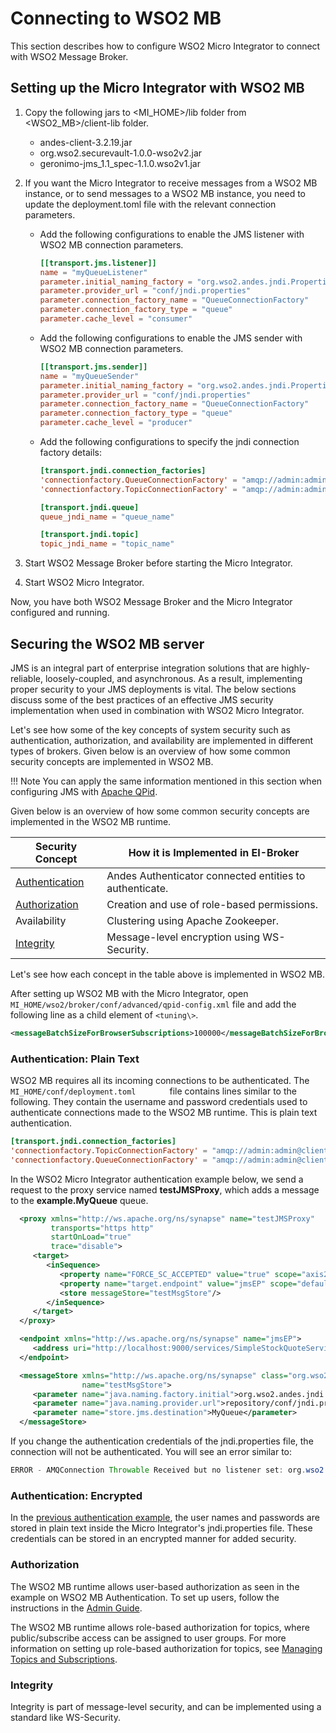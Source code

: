 # Connecting to WSO2 MB

This section describes how to configure WSO2 Micro Integrator to connect with WSO2 Message Broker.

## Setting up the Micro Integrator with WSO2 MB

1.  Copy the following jars to <MI_HOME>/lib folder from <WSO2_MB>/client-lib folder.
    - andes-client-3.2.19.jar                 
    - org.wso2.securevault-1.0.0-wso2v2.jar
    - geronimo-jms_1.1_spec-1.1.0.wso2v1.jar
  
2.  If you want the Micro Integrator to receive messages from a WSO2 MB instance, or to send messages to a WSO2 MB instance, you need to update the deployment.toml file with the relevant connection parameters.

    - Add the following configurations to enable the JMS listener with WSO2 MB connection parameters.
        ```toml
        [[transport.jms.listener]]
        name = "myQueueListener"
        parameter.initial_naming_factory = "org.wso2.andes.jndi.PropertiesFileInitialContextFactory"
        parameter.provider_url = "conf/jndi.properties"
        parameter.connection_factory_name = "QueueConnectionFactory"
        parameter.connection_factory_type = "queue"
        parameter.cache_level = "consumer"
        ```

    - Add the following configurations to enable the JMS sender with WSO2 MB connection parameters.
        ```toml
        [[transport.jms.sender]]
        name = "myQueueSender"
        parameter.initial_naming_factory = "org.wso2.andes.jndi.PropertiesFileInitialContextFactory"
        parameter.provider_url = "conf/jndi.properties"
        parameter.connection_factory_name = "QueueConnectionFactory"
        parameter.connection_factory_type = "queue"
        parameter.cache_level = "producer"
        ```

    - Add the following configurations to specify the jndi connection factory details:
        ```toml
        [transport.jndi.connection_factories]
        'connectionfactory.QueueConnectionFactory' = "amqp://admin:admin@clientID/carbon?brokerlist='tcp://localhost:5675'"
        'connectionfactory.TopicConnectionFactory' = "amqp://admin:admin@clientID/carbon?brokerlist='tcp://localhost:5675'"

        [transport.jndi.queue]
        queue_jndi_name = "queue_name"

        [transport.jndi.topic]
        topic_jndi_name = "topic_name"
        ```

3.  Start WSO2 Message Broker before starting the Micro Integrator.
4.  Start WSO2 Micro Integrator.

Now, you have both WSO2 Message Broker and the Micro Integrator configured and running.

## Securing the WSO2 MB server

JMS is an integral part of enterprise integration solutions that are highly-reliable, loosely-coupled, and asynchronous. As a result, implementing proper security to your JMS deployments is vital. The below sections discuss some of the best practices of an effective JMS security implementation when used in combination with WSO2 Micro Integrator.

Let's see how some of the key concepts of system security such as authentication, authorization, and availability are implemented in different types of brokers. Given below is an overview of how some common security concepts are implemented in WSO2 MB.

!!! Note
    You can apply the same information mentioned in this section when configuring JMS with [Apache QPid](https://qpid.apache.org/).

Given below is an overview of how some common security concepts are implemented in the WSO2 MB runtime.

| Security Concept                                        | How it is Implemented in EI-Broker                      |
|---------------------------------------------------------|---------------------------------------------------------|
| [Authentication](#ConfigurewiththeBrokerProfile-AuthMB) | Andes Authenticator connected entities to authenticate. |
| [Authorization](#ConfigurewiththeBrokerProfile-AuthrMB) | Creation and use of role-based permissions.             |
| Availability                                            | Clustering using Apache Zookeeper.                      |
| [Integrity](#ConfigurewiththeBrokerProfile-InMB)        | Message-level encryption using WS-Security.             |

Let's see how each concept in the table above is implemented in WSO2 MB.

After setting up WSO2 MB with the Micro Integrator, open `MI_HOME/wso2/broker/conf/advanced/qpid-config.xml` file and add the following line as a child element of `<tuning\>`.

```xml
<messageBatchSizeForBrowserSubscriptions>100000</messageBatchSizeForBrowserSubscriptions>
```

### Authentication: Plain Text

WSO2 MB requires all its incoming connections to be authenticated. The
`MI_HOME/conf/deployment.toml       ` file contains lines
similar to the following. They contain the username and password
credentials used to authenticate connections made to the WSO2 MB
runtime. This is plain text authentication.  

```toml
[transport.jndi.connection_factories]
'connectionfactory.TopicConnectionFactory' = "amqp://admin:admin@clientID/carbon?brokerlist='tcp://localhost:5675'"
'connectionfactory.QueueConnectionFactory' = "amqp://admin:admin@clientID/carbon?brokerlist='tcp://localhost:5675'"
```

In the WSO2 Micro Integrator authentication example below, we send a request to the proxy service named **testJMSProxy**, which adds a message to the **example.MyQueue** queue.

```xml
  <proxy xmlns="http://ws.apache.org/ns/synapse" name="testJMSProxy"
         transports="https http"
         startOnLoad="true"
         trace="disable">
     <target>
        <inSequence>
           <property name="FORCE_SC_ACCEPTED" value="true" scope="axis2"/>
           <property name="target.endpoint" value="jmsEP" scope="default"/>
           <store messageStore="testMsgStore"/>
        </inSequence>
     </target>
  </proxy>
```
```xml
  <endpoint xmlns="http://ws.apache.org/ns/synapse" name="jmsEP">
     <address uri="http://localhost:9000/services/SimpleStockQuoteService"/>
  </endpoint>
```
```xml
  <messageStore xmlns="http://ws.apache.org/ns/synapse" class="org.wso2.carbon.message.store.persistence.jms.JMSMessageStore"
                name="testMsgStore">
     <parameter name="java.naming.factory.initial">org.wso2.andes.jndi.PropertiesFileInitialContextFactory</parameter>
     <parameter name="java.naming.provider.url">repository/conf/jndi.properties</parameter>
     <parameter name="store.jms.destination">MyQueue</parameter>
  </messageStore>
```

If you change the authentication credentials of the jndi.properties file, the connection will not be authenticated. You
will see an error similar to:

```java
ERROR - AMQConnection Throwable Received but no listener set: org.wso2.andes.AMQDisconnectedException: Server closed connection and reconnection not permitted. 
```

### Authentication: Encrypted

In the [previous authentication example](#authentication-plain-text), the user names and passwords are stored in plain text inside the Micro Integrator's jndi.properties file. These credentials can be stored in an encrypted manner for added security.

### Authorization

The WSO2 MB runtime allows user-based authorization as seen in the example on WSO2 MB Authentication. To set up users, follow the instructions in the [Admin Guide](https://docs.wso2.com/display/ADMIN44x/Managing+Users%2C+Roles+and+Permissions).
  
The WSO2 MB runtime allows role-based authorization for topics, where public/subscribe access can be assigned to user groups. For more
information on setting up role-based authorization for topics, see [Managing Topics and Subscriptions](https://wso2docs.atlassian.net/wiki/spaces/MB220/pages/46202972/Managing+Topics+and+Subscriptions).

### Integrity

Integrity is part of message-level security, and can be implemented using a standard like WS-Security.